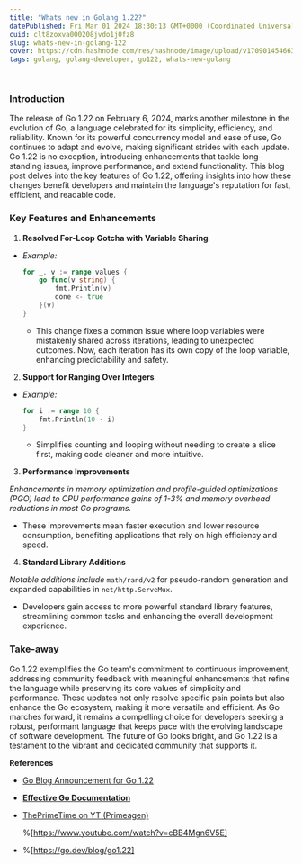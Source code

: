 ```yaml
---
title: "Whats new in Golang 1.22?"
datePublished: Fri Mar 01 2024 18:30:13 GMT+0000 (Coordinated Universal Time)
cuid: clt8zoxva000208jvdo1j0fz8
slug: whats-new-in-golang-122
cover: https://cdn.hashnode.com/res/hashnode/image/upload/v1709014546634/205ff8db-03d2-4806-9457-22cb68f3e07d.png
tags: golang, golang-developer, go122, whats-new-golang

---
```


### **Introduction**

The release of Go 1.22 on February 6, 2024, marks another milestone in the evolution of Go, a language celebrated for its simplicity, efficiency, and reliability. Known for its powerful concurrency model and ease of use, Go continues to adapt and evolve, making significant strides with each update. Go 1.22 is no exception, introducing enhancements that tackle long-standing issues, improve performance, and extend functionality. This blog post delves into the key features of Go 1.22, offering insights into how these changes benefit developers and maintain the language's reputation for fast, efficient, and readable code.

### **Key Features and Enhancements**

1. **Resolved For-Loop Gotcha with Variable Sharing**
    

* *Example:*
    
    ```go
    for _, v := range values {
        go func(v string) {
            fmt.Println(v)
            done <- true
        }(v)
    }
    ```
    
    * This change fixes a common issue where loop variables were mistakenly shared across iterations, leading to unexpected outcomes. Now, each iteration has its own copy of the loop variable, enhancing predictability and safety.
        

2. **Support for Ranging Over Integers**
    

* *Example:*
    
    ```go
    for i := range 10 {
        fmt.Println(10 - i)
    }
    ```
    
    * Simplifies counting and looping without needing to create a slice first, making code cleaner and more intuitive.
        

3. **Performance Improvements**
    

*Enhancements in memory optimization and profile-guided optimizations (PGO) lead to CPU performance gains of 1-3% and memory overhead reductions in most Go programs.*

* These improvements mean faster execution and lower resource consumption, benefiting applications that rely on high efficiency and speed.
    

4. **Standard Library Additions**
    

*Notable additions include* `math/rand/v2` for pseudo-random generation and expanded capabilities in `net/http.ServeMux`.

* Developers gain access to more powerful standard library features, streamlining common tasks and enhancing the overall development experience.
    

### **Take-away**

Go 1.22 exemplifies the Go team's commitment to continuous improvement, addressing community feedback with meaningful enhancements that refine the language while preserving its core values of simplicity and performance. These updates not only resolve specific pain points but also enhance the Go ecosystem, making it more versatile and efficient. As Go marches forward, it remains a compelling choice for developers seeking a robust, performant language that keeps pace with the evolving landscape of software development. The future of Go looks bright, and Go 1.22 is a testament to the vibrant and dedicated community that supports it.

**References**

* [Go Blog Announcement for Go 1.22](https://go.dev/blog/go1.22)
    
* [**Effective Go Documentation**](https://golang.org/doc/effective_go)
    
* [ThePrimeTime on YT (Primeagen)](https://www.youtube.com/watch?v=cBB4Mgn6V5E)
    
    %[https://www.youtube.com/watch?v=cBB4Mgn6V5E] 
    
* %[https://go.dev/blog/go1.22]